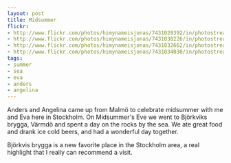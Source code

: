 ```yaml
---
layout: post
title: Midsummer
flickr:
- http://www.flickr.com/photos/himynameisjonas/7431028392/in/photostream
- http://www.flickr.com/photos/himynameisjonas/7431030226/in/photostream
- http://www.flickr.com/photos/himynameisjonas/7431032662/in/photostream
- http://www.flickr.com/photos/himynameisjonas/7431034030/in/photostream
tags:
- summer
- sea
- eva
- anders
- angelina
---
```


Anders and Angelina came up from Malmö to celebrate midsummer with me and Eva here in Stockholm. On Midsummer's Eve we went to Björkviks brygga, Värmdö and spent a day on the rocks by the sea. We ate great food and drank ice cold beers, and had a wonderful day together.

Björkvis brygga is a new favorite place in the Stockholm area, a real highlight that I really can recommend a visit.
